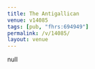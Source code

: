 ```yaml
---
title: The Antigallican
venue: v14085
tags: [pub, "fhrs:694949"]
permalink: /v/14085/
layout: venue
---
```

null